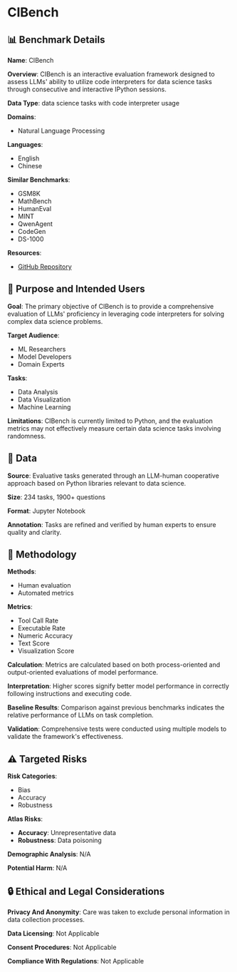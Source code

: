 # CIBench

## 📊 Benchmark Details

**Name**: CIBench

**Overview**: CIBench is an interactive evaluation framework designed to assess LLMs' ability to utilize code interpreters for data science tasks through consecutive and interactive IPython sessions.

**Data Type**: data science tasks with code interpreter usage

**Domains**:
- Natural Language Processing

**Languages**:
- English
- Chinese

**Similar Benchmarks**:
- GSM8K
- MathBench
- HumanEval
- MINT
- QwenAgent
- CodeGen
- DS-1000

**Resources**:
- [GitHub Repository](https://github.com/open-compass/CIBench)

## 🎯 Purpose and Intended Users

**Goal**: The primary objective of CIBench is to provide a comprehensive evaluation of LLMs' proficiency in leveraging code interpreters for solving complex data science problems.

**Target Audience**:
- ML Researchers
- Model Developers
- Domain Experts

**Tasks**:
- Data Analysis
- Data Visualization
- Machine Learning

**Limitations**: CIBench is currently limited to Python, and the evaluation metrics may not effectively measure certain data science tasks involving randomness.

## 💾 Data

**Source**: Evaluative tasks generated through an LLM-human cooperative approach based on Python libraries relevant to data science.

**Size**: 234 tasks, 1900+ questions

**Format**: Jupyter Notebook

**Annotation**: Tasks are refined and verified by human experts to ensure quality and clarity.

## 🔬 Methodology

**Methods**:
- Human evaluation
- Automated metrics

**Metrics**:
- Tool Call Rate
- Executable Rate
- Numeric Accuracy
- Text Score
- Visualization Score

**Calculation**: Metrics are calculated based on both process-oriented and output-oriented evaluations of model performance.

**Interpretation**: Higher scores signify better model performance in correctly following instructions and executing code.

**Baseline Results**: Comparison against previous benchmarks indicates the relative performance of LLMs on task completion.

**Validation**: Comprehensive tests were conducted using multiple models to validate the framework's effectiveness.

## ⚠️ Targeted Risks

**Risk Categories**:
- Bias
- Accuracy
- Robustness

**Atlas Risks**:
- **Accuracy**: Unrepresentative data
- **Robustness**: Data poisoning

**Demographic Analysis**: N/A

**Potential Harm**: N/A

## 🔒 Ethical and Legal Considerations

**Privacy And Anonymity**: Care was taken to exclude personal information in data collection processes.

**Data Licensing**: Not Applicable

**Consent Procedures**: Not Applicable

**Compliance With Regulations**: Not Applicable
